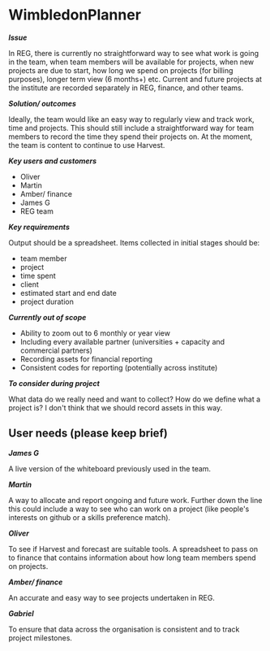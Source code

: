 # WimbledonPlanner

***Issue***

In REG, there is currently no straightforward way to see what work is going in the team, when team members will be available for projects, when new projects are due to start, how long we spend on projects (for billing purposes), longer term view (6 months+) etc. 
Current and future projects at the institute are recorded separately in REG, finance, and other teams.

***Solution/ outcomes***

Ideally, the team would like an easy way to regularly view and track work, time and projects. This should still include a straightforward way for team members to record the time they spend their projects on. At the moment, the team is content to continue to use Harvest.

***Key users and customers***

* Oliver
* Martin
* Amber/ finance
* James G
* REG team

***Key requirements***

Output should be a spreadsheet. 
Items collected in initial stages should be: 
* team member
* project
* time spent
* client
* estimated start and end date
* project duration
    
***Currently out of scope***

* Ability to zoom out to 6 monthly or year view
* Including every available partner (universities + capacity and commercial partners)
* Recording assets for financial reporting
* Consistent codes for reporting (potentially across institute)

***To consider during project***

What data do we really need and want to collect? 
How do we define what a project is? I don't think that we should record assets in this way.

## User needs (please keep brief)

***James G***

A live version of the whiteboard previously used in the team. 

***Martin***

A way to allocate and report ongoing and future work. Further down the line this could include a way to see who can work on a project (like people's interests on github or a skills preference match).

***Oliver***

To see if Harvest and forecast are suitable tools. A spreadsheet to pass on to finance that contains information about how long team members spend on projects.

***Amber/ finance***

An accurate and easy way to see projects undertaken in REG.

***Gabriel***

To ensure that data across the organisation is consistent and to track project milestones.
